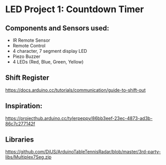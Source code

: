 # LED Project 1: Countdown Timer

## Components and Sensors used:

- IR Remote Sensor
- Remote Control 
- 4 character, 7 segment display LED
- Piezo Buzzer
- 4 LEDs (Red, Blue, Green, Yellow)

## Shift Register

https://docs.arduino.cc/tutorials/communication/guide-to-shift-out

## Inspiration:
https://projecthub.arduino.cc/tylerpeppy/86bb3eef-23ec-4873-ad3b-86c7c277142f

## Libraries

https://github.com/DiUS/ArduinoTableTennisRadar/blob/master/3rd-party-libs/Multiplex7Seg.zip

